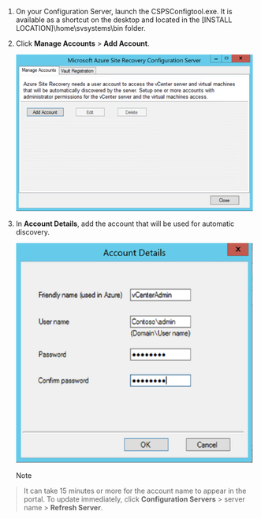1. On your Configuration Server, launch the CSPSConfigtool.exe. It is available as a shortcut on the desktop and located in the [INSTALL LOCATION]\home\svsystems\bin folder.
2. Click **Manage Accounts** > **Add Account**.

    ![Add account](./media/site-recovery-add-vcenter-account/credentials1.png)
3. In **Account Details**, add the account that will be used for automatic discovery.

    ![Details](./media/site-recovery-add-vcenter-account/credentials2.png)

	> [!Note]
  > It can take 15 minutes or more for the account name to appear in the portal. To update immediately, click **Configuration Servers** > server name > **Refresh Server**.
